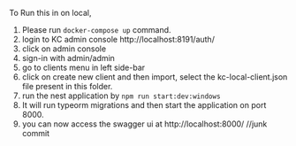 To Run this in on local,
1. Please  run `docker-compose up` command.
2. login to KC admin console http://localhost:8191/auth/
3. click on admin console
4. sign-in with admin/admin
5. go to clients menu in left side-bar
6. click on create new client and then import, select the kc-local-client.json file present in this folder.
7. run the nest application by `npm run start:dev:windows`
8. It will run typeorm migrations and then start the application on port 8000.
9. you can now access the swagger ui at http://localhost:8000/
 //junk commit
